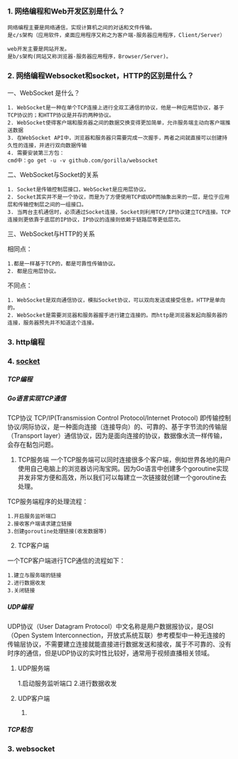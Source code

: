 ### 1. 网络编程和Web开发区别是什么？

    网络编程主要是网络通信，实现计算机之间的对话和文件传输。
    是c/s架构（应用软件，桌面应用程序又称之为客户端-服务器应用程序，Client/Server）

    web开发主要是网站开发。
    是b/s架构(网站又称浏览器-服务器应用程序，Browser/Server)。

### 2. 网络编程Websocket和socket，HTTP的区别是什么？
一、WebSocket 是什么？ 

    1. WebSocket是一种在单个TCP连接上进行全双工通信的协议，他是一种应用层协议，基于TCP协议的；和HTTP协议是并存的两种协议。 
    2. WebSocket使得客户端和服务器之间的数据交换变得更加简单，允许服务端主动向客户端推送数据
    3. 在WebSocket API中，浏览器和服务器只需要完成一次握手，两者之间就直接可以创建持久性的连接，并进行双向数据传输
    4. 需要安装第三方包：
    cmd中：go get -u -v github.com/gorilla/websocket

二、WebSocket与Socket的关系

    1. Socket是传输控制层接口，WebSocket是应用层协议。
    2. Socket其实并不是一个协议，而是为了方便使用TCP或UDP而抽象出来的一层，是位于应用层和传输控制层之间的一组接口。
    3. 当两台主机通信时，必须通过Socket连接，Socket则利用TCP/IP协议建立TCP连接。TCP连接则更依靠于底层的IP协议，IP协议的连接则依赖于链路层等更低层次。

三、WebSocket与HTTP的关系 

相同点：

    1.都是一样基于TCP的，都是可靠性传输协议。
    2. 都是应用层协议。

不同点：

    1. WebSocket是双向通信协议，模拟Socket协议，可以双向发送或接受信息。HTTP是单向的。
    2. WebSocket是需要浏览器和服务器握手进行建立连接的。而http是浏览器发起向服务器的连接，服务器预先并不知道这个连接。

### 3. http编程



### 4. [socket](https://www.liwenzhou.com/posts/Go/15_socket/)
##### TCP编程
##### Go语言实现TCP通信
TCP协议
TCP/IP(Transmission Control Protocol/Internet Protocol) 即传输控制协议/网际协议，是一种面向连接（连接导向）的、可靠的、基于字节流的传输层（Transport layer）通信协议，因为是面向连接的协议，数据像水流一样传输，会存在黏包问题。

1. TCP服务端
一个TCP服务端可以同时连接很多个客户端，例如世界各地的用户使用自己电脑上的浏览器访问淘宝网。因为Go语言中创建多个goroutine实现并发非常方便和高效，所以我们可以每建立一次链接就创建一个goroutine去处理。

TCP服务端程序的处理流程：

    1.开启服务监听端口
    2.接收客户端请求建立链接
    3.创建goroutine处理链接(收发数据等)

2. TCP客户端

一个TCP客户端进行TCP通信的流程如下：

    1.建立与服务端的链接
    2.进行数据收发
    3.关闭链接

##### UDP编程
UDP协议（User Datagram Protocol）中文名称是用户数据报协议，是OSI（Open System Interconnection，开放式系统互联）参考模型中一种无连接的传输层协议，不需要建立连接就能直接进行数据发送和接收，属于不可靠的、没有时序的通信，但是UDP协议的实时性比较好，通常用于视频直播相关领域。


1. UDP服务端

    1.启动服务监听端口
    2.进行数据收发

2. UDP客户端

    1.

##### TCP粘包

### 3. websocket
